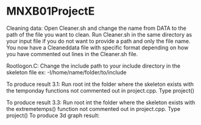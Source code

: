 # MNXB01ProjectE
Cleaning data:
Open Cleaner.sh and change the name from DATA to the path of the file you want to clean. Run Cleaner.sh in the same directory as your input file if you do not want to provide a path and only the file name. 
You now have a Cleaneddata file with specific format depending on how you have commented out lines in the Cleaner.sh file.

Rootlogon.C:
Change the include path to your include directory in the skeleton file ex: -I/home/name/folder/to/include

To produce result 3.1:
Run root int the folder where the skeleton exists with the temponday functions not commented out in project.cpp.
Type project()

To produce result 3.3:
Run root int the folder where the skeleton exists with the extremetemps() function not commented out in project.cpp.
Type project()
To produce 3d graph result:

